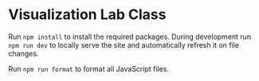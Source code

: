 # Visualization Lab Class

Run `npm install` to install the required packages.
During development run `npm run dev` to locally serve the site and automatically refresh it on file changes.

Run `npm run format` to format all JavaScript files.